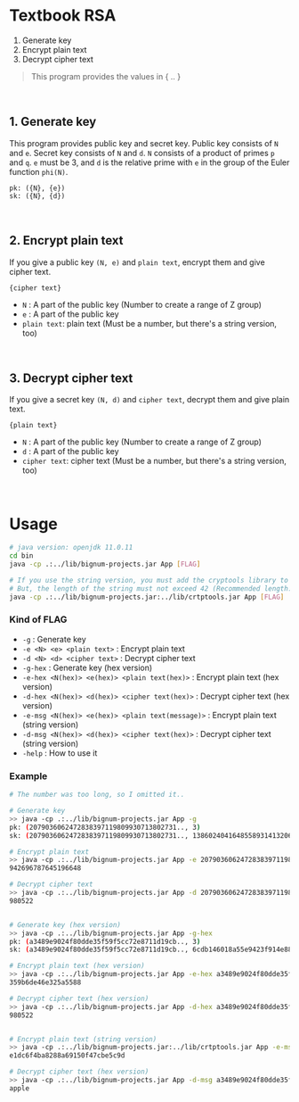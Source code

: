 # Textbook RSA

1. Generate key
2. Encrypt plain text
3. Decrypt cipher text

> This program provides the values in { .. }

<br />

## 1. Generate key

This program provides public key and secret key. Public key consists of `N` and `e`. Secret key consists of `N` and `d`. `N` consists of a product of primes `p` and `q`. `e` must be 3, and `d` is the relative prime with `e` in the group of the Euler function `phi(N)`.

    pk: ({N}, {e})
    sk: ({N}, {d})

<br />

## 2. Encrypt plain text

If you give a public key `(N, e)` and `plain text`, encrypt them and give cipher text.

    {cipher text}

- `N` :  A part of the public key (Number to create a range of Z group)
- `e` :  A part of the public key
- `plain text`: plain text (Must be a number, but there's a string version, too)

<br />

## 3. Decrypt cipher text

If you give a secret key `(N, d)` and `cipher text`, decrypt them and give plain text.

    {plain text}

- `N` :  A part of the public key (Number to create a range of Z group)
- `d` :  A part of the public key
- `cipher text`: cipher text (Must be a number, but there's a string version, too)

<br />

# Usage

```Bash
# java version: openjdk 11.0.11
cd bin
java -cp .:../lib/bignum-projects.jar App [FLAG]

# If you use the string version, you must add the cryptools library to the class path
# But, the length of the string must not exceed 42 (Recommended length: 32)
java -cp .:../lib/bignum-projects.jar:../lib/crtptools.jar App [FLAG]
```

### Kind of FLAG
- `-g` : Generate key
- `-e <N> <e> <plain text>`  : Encrypt plain text
- `-d <N> <d> <cipher text>` : Decrypt cipher text
- `-g-hex` : Generate key (hex version)
- `-e-hex <N(hex)> <e(hex)> <plain text(hex)>`  : Encrypt plain text (hex version)
- `-d-hex <N(hex)> <d(hex)> <cipher text(hex)>` : Decrypt cipher text (hex version)
- `-e-msg <N(hex)> <e(hex)> <plain text(message)>` : Encrypt plain text (string version)
- `-d-msg <N(hex)> <d(hex)> <cipher text(hex)>`    : Decrypt cipher text (string version)
- `-help` : How to use it

### Example
```Bash
# The number was too long, so I omitted it..

# Generate key
>> java -cp .:../lib/bignum-projects.jar App -g
pk: (2079036062472838397119809930713802731.., 3)
sk: (2079036062472838397119809930713802731.., 1386024041648558931413206620475868487..)

# Encrypt plain text
>> java -cp .:../lib/bignum-projects.jar App -e 2079036062472838397119809930713802731.. 3 980522
942696787645196648

# Decrypt cipher text
>> java -cp .:../lib/bignum-projects.jar App -d 2079036062472838397119809930713802731.. 1386024041648558931413206620475868487.. 942696787645196648
980522


# Generate key (hex version)
>> java -cp .:../lib/bignum-projects.jar App -g-hex
pk: (a3489e9024f80dde35f59f5cc72e8711d19cb.., 3)
sk: (a3489e9024f80dde35f59f5cc72e8711d19cb.., 6cdb146018a55e9423f914e884c9af6136687..)

# Encrypt plain text (hex version)
>> java -cp .:../lib/bignum-projects.jar App -e-hex a3489e9024f80dde35f59f5cc72e8711d19cb.. 3 980522
359b6de46e325a5588

# Decrypt cipher text (hex version)
>> java -cp .:../lib/bignum-projects.jar App -d-hex a3489e9024f80dde35f59f5cc72e8711d19cb.. 6cdb146018a55e9423f914e884c9af6136687.. 359b6de46e325a5588
980522


# Encrypt plain text (string version)
>> java -cp .:../lib/bignum-projects.jar:../lib/crtptools.jar App -e-msg a3489e9024f80dde35f59f5cc72e8711d19cb.. 3 apple
e1dc6f4ba8288a69150f47cbe5c9d

# Decrypt cipher text (hex version)
>> java -cp .:../lib/bignum-projects.jar App -d-msg a3489e9024f80dde35f59f5cc72e8711d19cb.. 6cdb146018a55e9423f914e884c9af6136687.. e1dc6f4ba8288a69150f47cbe5c9d
apple
```
